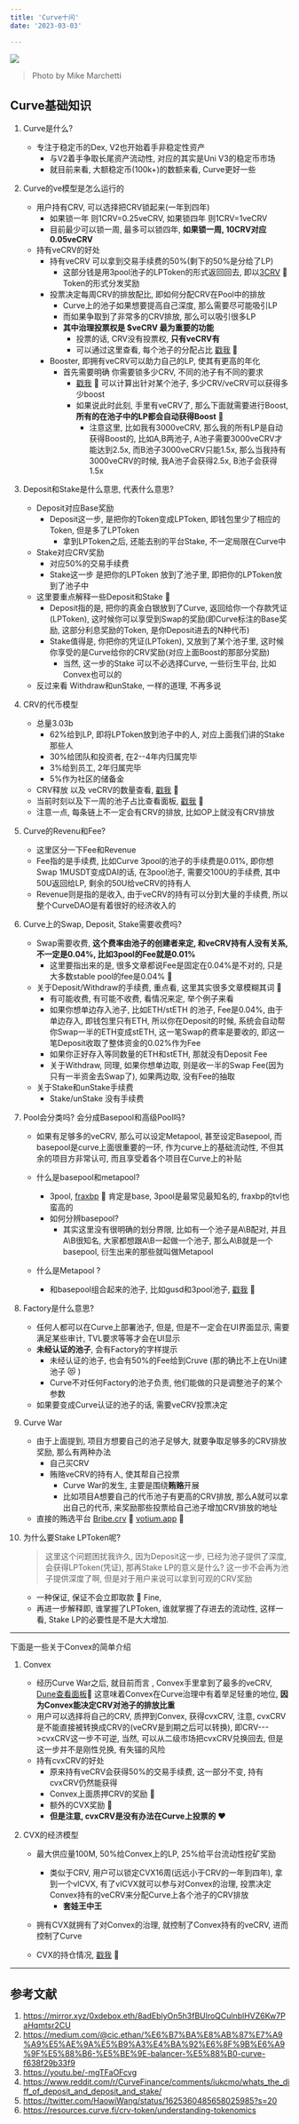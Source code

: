 ```yaml
---
title: 'Curve十问'
date: '2023-03-03'

---
```


![](https://images.pexels.com/photos/10255591/pexels-photo-10255591.jpeg?auto=compress&cs=tinysrgb&w=1260&h=750&dpr=1)

> Photo by Mike Marchetti


## Curve基础知识

1. Curve是什么? 
   - 专注于稳定币的Dex, V2也开始着手非稳定性资产
     - 与V2着手争取长尾资产流动性, 对应的其实是Uni V3的稳定币市场 
     - 就目前来看, 大额稳定币(100k+)的数额来看, Curve更好一些
2. Curve的ve模型是怎么运行的
   - 用户持有CRV, 可以选择把CRV锁起来(一年到四年) 
     - 如果锁一年 则1CRV=0.25veCRV, 如果锁四年 则1CRV=1veCRV
     - 目前最少可以锁一周, 最多可以锁四年, **如果锁一周, 10CRV对应0.05veCRV** 
   - 持有veCRV的好处
     - 持有veCRV 可以拿到交易手续费的50%(剩下的50%是分给了LP)
       - 这部分钱是用3pool池子的LPToken的形式返回回去, 即以[3CRV](https://etherscan.io/token/0x6c3f90f043a72fa612cbac8115ee7e52bde6e490)  :link: Token的形式分发奖励
     - 投票决定每周CRV的排放配比, 即如何分配CRV在Pool中的排放
       - Curve上的池子如果想要提高自己深度, 那么需要尽可能吸引LP 
       - 而如果争取到了非常多的CRV排放, 那么可以吸引很多LP
       - **其中治理投票权是 $veCRV 最为重要的功能**
         - 投票的话, CRV没有投票权, **只有veCRV有**
         - 可以通过这里查看, 每个池子的分配占比 [戳我](https://dao.curve.fi/minter/gauges)  :link:
     - Booster, 即拥有veCRV可以助力自己的LP, 使其有更高的年化
       - 首先需要明确 你需要锁多少CRV, 不同的池子有不同的要求  
         - [戳我](https://dao.curve.fi/minter/calc)  :link: 可以计算出针对某个池子, 多少CRV/veCRV可以获得多少boost 
         - 如果说此时此刻, 手里有veCRV了, 那么下面就需要进行Boost, **所有的在池子中的LP都会自动获得Boost** :apple:  
           - 注意这里, 比如我有3000veCRV, 那么我的所有LP是自动获得Boost的, 比如A,B两池子, A池子需要3000veCRV才能达到2.5x, 而B池子3000veCRV只能1.5x, 那么当我持有3000veCRV的时候, 我A池子会获得2.5x, B池子会获得1.5x
3. Deposit和Stake是什么意思, 代表什么意思? 
   -  Deposit对应Base奖励
      - Deposit这一步, 是把你的Token变成LPToken, 即钱包里少了相应的Token, 但是多了LPToken
        - 拿到LPToken之后, 还能去别的平台Stake, 不一定局限在Curve中
   -  Stake对应CRV奖励
      - 对应50%的交易手续费
      - Stake这一步 是把你的LPToken 放到了池子里, 即把你的LPToken放到了池子中
   -  这里要重点解释一些Deposit和Stake :red_circle: 
      -  Deposit指的是, 把你的真金白银放到了Curve, 返回给你一个存款凭证(LPToken), 这时候你可以享受到Swap的奖励(即Curve标注的Base奖励, 这部分利息奖励的Token, 是你Deposit进去的N种代币)
      -  Stake值得是, 你把你的凭证(LPToken), 又放到了某个池子里, 这时候你享受的是Curve给你的CRV奖励(对应上面Boost的那部分奖励)
         -  当然, 这一步的Stake 可以不必选择Curve, 一些衍生平台, 比如Convex也可以的
   -  反过来看 Withdraw和unStake, 一样的道理, 不再多说
4. CRV的代币模型
   - 总量3.03b
     - 62%给到LP, 即将LPToken放到池子中的人, 对应上面我们讲的Stake那些人
     - 30%给团队和投资者, 在2--4年内归属完毕
     - 3%给到员工, 2年归属完毕
     - 5%作为社区的储备金
   - CRV释放 以及 veCRV的数量查看, [戳我](https://dao.curve.fi/releaseschedule) :link:
   - 当前时刻以及下一周的池子占比查看面板, [戳我](https://dao.curve.fi/gaugeweight)  :link:
   - 注意一点, 每条链上不一定会有CRV的排放, 比如OP上就没有CRV排放
5. Curve的Revenu和Fee? 
   - 这里区分一下Fee和Revenue
   - Fee指的是手续费, 比如Curve 3pool的池子的手续费是0.01%, 即你想Swap 1MUSDT变成DAI的话, 在3pool池子, 需要交100U的手续费, 其中50U返回给LP, 剩余的50U给veCRV的持有人
   - Revenue则是指的是收入, 由于veCRV的持有可以分到大量的手续费, 所以整个CurveDAO是有着很好的经济收入的
6. Curve上的Swap, Deposit, Stake需要收费吗?
   - Swap需要收费, **这个费率由池子的创建者来定, 和veCRV持有人没有关系, 不一定是0.04%, 比如3pool的Fee就是0.01%**
     - 这里要指出来的是, 很多文章都说Fee是固定在0.04%是不对的, 只是大多数stable pool的fee是0.04% :battery: 
   - 关于Deposit/Withdraw的手续费, 重点看, 这里其实很多文章模糊其词 :red_circle: 
     - 有可能收费, 有可能不收费, 看情况来定, 举个例子来看
     - 如果你想单边存入池子, 比如ETH/stETH 的池子, Fee是0.04%, 由于单边存入, 即钱包里只有ETH, 所以你在Deposit的时候, 系统会自动帮你Swap一半的ETH变成stETH, 这一笔Swap的费率是要收的, 即这一笔Deposit收取了整体资金的0.02%作为Fee
     - 如果你正好存入等同数量的ETH和stETH, 那就没有Deposit Fee 
     - 关于Withdraw, 同理, 如果你想单边取, 则是收一半的Swap Fee(因为只有一半资金去Swap了), 如果两边取, 没有Fee的抽取
   - 关于Stake和unStake手续费
     - Stake/unStake 没有手续费
7. Pool会分类吗? 会分成Basepool和高级Pool吗?
   - 如果有足够多的veCRV, 那么可以设定Metapool, 甚至设定Basepool, 而basepool是curve上面很重要的一环, 作为curve上的基础流动性, 不但其余的项目方非常认可, 而且享受着各个项目在Curve上的补贴

   - 什么是basepool和metapool?
     - 3pool, [fraxbp](https://curve.fi/#/ethereum/pools/fraxusdc/deposit) :link: 肯定是base, 3pool是最常见最知名的, fraxbp的tvl也蛮高的
     - 如何分辨basepool?
       - 其实这里没有很明确的划分界限, 比如有一个池子是A\B配对, 并且A\B很知名, 大家都想跟A\B一起做一个池子, 那么A\B就是一个basepool, 衍生出来的那些就叫做Metapool
   - 什么是Metapool ?
     - 和basepool组合起来的池子, 比如gusd和3pool池子, [戳我](https://curve.fi/#/ethereum/pools/gusd/deposit) :link:
8. Factory是什么意思? 
   - 任何人都可以在Curve上部署池子, 但是, 但是不一定会在UI界面显示, 需要满足某些审计, TVL要求等等才会在UI显示
   - **未经认证的池子**, 会有Factory的字样提示
     - 未经认证的池子, 也会有50%的Fee给到Cruve (那的确比不上在Uni建池子 :heart_eyes_cat: )
     - Curve不对任何Factory的池子负责, 他们能做的只是调整池子的某个参数
   - 如果要变成Curve认证的池子的话, 需要veCRV投票决定
9. Curve War
   - 由于上面提到, 项目方想要自己的池子足够大, 就要争取足够多的CRV排放奖励, 那么有两种办法
     - 自己买CRV
     - 贿赂veCRV的持有人, 使其帮自己投票
       - Curve War的发生, 主要是围绕**贿赂**开展
       - 比如项目A想要自己的代币池子有更高的CRV排放, 那么A就可以拿出自己的代币, 来奖励那些投票给自己池子增加CRV排放的地址
   - 直接的贿选平台 [Bribe.crv](https://bribe.crv.finance/) :link:   [votium.app](https://votium.app/) :link:

 10. 为什么要Stake LPToken呢?
      > 这里这个问题困扰我许久, 因为Deposit这一步, 已经为池子提供了深度, 会获得LPToken(凭证), 那再Stake LP的意义是什么? 这一步不会再为池子提供深度了啊, 但是对于用户来说可以拿到可观的CRV奖励
      
      - 一种保证, 保证不会立即取款 :apple: Fine, 
      - 再进一步解释即, 谁掌握了LPToken, 谁就掌握了存进去的流动性, 这样一看, Stake LP的必要性是不是大大增加.

---

下面是一些关于Convex的简单介绍

1. Convex

   - 经历Curve War之后, 就目前而言 , Convex手里拿到了最多的veCRV, [Dune查看面板](https://dune.com/queries/56185/111481):link:  这意味着Convex在Curve治理中有着举足轻重的地位, **因为Convex能决定CRV对池子的排放比重**
   - 用户可以选择将自己的CRV, 质押到Convex, 获得cvxCRV, 注意, cvxCRV是不能直接被转换成CRV的(veCRV是到期之后可以转换), 即CRV--->cvxCRV这一步不可逆, 当然, 可以从二级市场把cvxCRV兑换回去, 但是这一步并不是刚性兑换, 有失锚的风险
   - 持有cvxCRV的好处
     - 原来持有veCRV会获得50%的交易手续费, 这一部分不变, 持有cvxCRV仍然能获得
     - Convex上面质押CRV的奖励 :red_car:
     - 额外的CVX奖励 :red_car: 
     - **但是注意, cvxCRV是没有办法在Curve上投票的** :heart: 

2. CVX的经济模型

   - 最大供应量100M, 50%给Convex上的LP, 25%给平台流动性挖矿奖励
     - 类似于CRV, 用户可以锁定CVX16周(远远小于CRV的一年到四年), 拿到一个vlCVX, 有了vlCVX就可以参与对Convex的治理, 投票决定Convex持有的veCRV来分配Curve上各个池子的CRV排放
       - **套娃王中王**

   - 拥有CVX就拥有了对Convex的治理, 就控制了Convex持有的veCRV, 进而控制了Curve

   - CVX的持仓情况, [戳我](https://daocvx.com/leaderboard/) :link:





---

## 参考文献

1. https://mirror.xyz/0xdebox.eth/8adEblyOn5h3fBUlroQCulnblHVZ6Kw7PaHqmtsr2CU
1. https://medium.com/@cic.ethan/%E6%B7%BA%E8%AB%87%E7%A9%A9%E5%AE%9A%E5%B9%A3%E4%BA%92%E6%8F%9B%E6%A9%9F%E5%88%B6-%E5%BE%9E-balancer-%E5%88%B0-curve-f638f29b33f9
1. https://youtu.be/-mgTFaOFcvg
1. https://www.reddit.com/r/CurveFinance/comments/iukcmo/whats_the_diff_of_deposit_and_deposit_and_stake/
1. https://twitter.com/HaowiWang/status/1625360485658025985?s=20
1. https://resources.curve.fi/crv-token/understanding-tokenomics